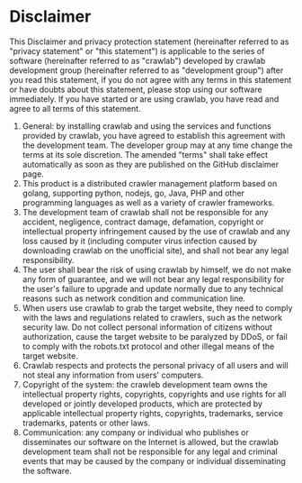 # Disclaimer

This Disclaimer and privacy protection statement (hereinafter referred to as "privacy statement" or "this statement") is applicable to the series of software (hereinafter referred to as "crawlab") developed by crawlab development group (hereinafter referred to as "development group") after you read this statement, if you do not agree with any terms in this statement or have doubts about this statement, please stop using our software immediately. If you have started or are using crawlab, you have read and agree to all terms of this statement.

1. General: by installing crawlab and using the services and functions provided by crawlab, you have agreed to establish this agreement with the development team. The developer group may at any time change the terms at its sole discretion. The amended "terms" shall take effect automatically as soon as they are published on the GitHub disclaimer page.
2. This product is a distributed crawler management platform based on golang, supporting python, nodejs, go, Java, PHP and other programming languages as well as a variety of crawler frameworks.
3. The development team of crawlab shall not be responsible for any accident, negligence, contract damage, defamation, copyright or intellectual property infringement caused by the use of crawlab and any loss caused by it (including computer virus infection caused by downloading crawlab on the unofficial site), and shall not bear any legal responsibility.
4. The user shall bear the risk of using crawlab by himself, we do not make any form of guarantee, and we will not bear any legal responsibility for the user's failure to upgrade and update normally due to any technical reasons such as network condition and communication line.
5. When users use crawlab to grab the target website, they need to comply with the laws and regulations related to crawlers, such as the network security law. Do not collect personal information of citizens without authorization, cause the target website to be paralyzed by DDoS, or fail to comply with the robots.txt protocol and other illegal means of the target website.
6. Crawlab respects and protects the personal privacy of all users and will not steal any information from users' computers.
7. Copyright of the system: the crawleb development team owns the intellectual property rights, copyrights, copyrights and use rights for all developed or jointly developed products, which are protected by applicable intellectual property rights, copyrights, trademarks, service trademarks, patents or other laws.
8. Communication: any company or individual who publishes or disseminates our software on the Internet is allowed, but the crawlab development team shall not be responsible for any legal and criminal events that may be caused by the company or individual disseminating the software.
